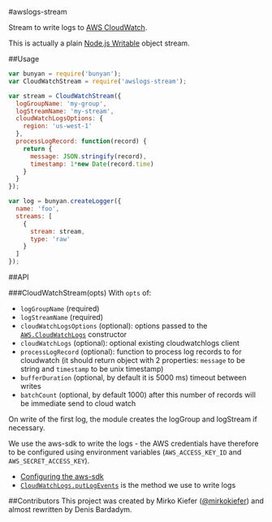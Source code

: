 #awslogs-stream

Stream to write logs to [AWS CloudWatch](http://aws.amazon.com/cloudwatch/).

This is actually a plain [Node.js Writable](https://nodejs.org/api/stream.html#stream_class_stream_writable) object stream.

##Usage

``` js
var bunyan = require('bunyan');
var CloudWatchStream = require('awslogs-stream');

var stream = CloudWatchStream({
  logGroupName: 'my-group',
  logStreamName: 'my-stream',
  cloudWatchLogsOptions: {
    region: 'us-west-1'
  },
  processLogRecord: function(record) {
    return {
      message: JSON.stringify(record),
      timestamp: 1*new Date(record.time)
    }
  }
});

var log = bunyan.createLogger({
  name: 'foo',
  streams: [
    {
      stream: stream,
      type: 'raw'
    }
  ]
});
```

##API

###CloudWatchStream(opts)
With `opts` of:

- `logGroupName` (required)
- `logStreamName` (required)
- `cloudWatchLogsOptions` (optional): options passed to the [`AWS.CloudWatchLogs`](http://docs.aws.amazon.com/AWSJavaScriptSDK/latest/AWS/CloudWatchLogs.html#constructor-property) constructor
- `cloudWatchLogs` (optional): optional existing cloudwatchlogs client
- `processLogRecord` (optional): function to process log records to for cloudwatch (it should return object with 2 properties: `message` to be string and `timestamp` to be unix timestamp)
- `bufferDuration` (optional, by default it is 5000 ms) timeout between writes
- `batchCount` (optional, by default 1000) after this number of records will be immediate send to cloud watch

On write of the first log, the module creates the logGroup and logStream if necessary.

We use the aws-sdk to write the logs - the AWS credentials have therefore to be configured using environment variables (`AWS_ACCESS_KEY_ID` and `AWS_SECRET_ACCESS_KEY`).


- [Configuring the aws-sdk](http://docs.aws.amazon.com/AWSJavaScriptSDK/guide/node-configuring.html)
- [`CloudWatchLogs.putLogEvents`](http://docs.aws.amazon.com/AWSJavaScriptSDK/latest/AWS/CloudWatchLogs.html#putLogEvents-property) is the method we use to write logs

##Contributors
This project was created by Mirko Kiefer ([@mirkokiefer](https://github.com/mirkokiefer)) and almost rewritten by Denis Bardadym.
